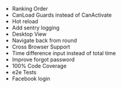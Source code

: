 * Ranking Order
* CanLoad Guards instead of CanActivate
* Hot reload
* Add sentry logging 
* Desktop View
* Navigate back from round
* Cross Browser Support
* Time difference input instead of total time
* Improve forgot password
* 100% Code Coverage
* e2e Tests
* Facebook login